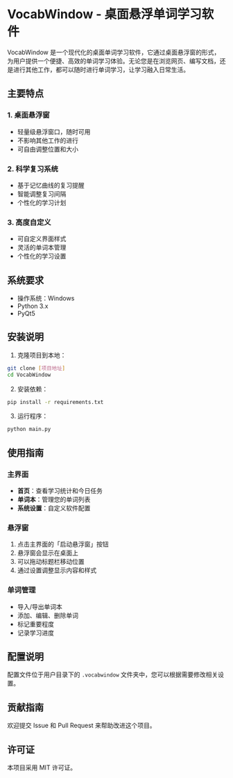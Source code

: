 # VocabWindow - 桌面悬浮单词学习软件

VocabWindow 是一个现代化的桌面单词学习软件，它通过桌面悬浮窗的形式，为用户提供一个便捷、高效的单词学习体验。无论您是在浏览网页、编写文档，还是进行其他工作，都可以随时进行单词学习，让学习融入日常生活。

## 主要特点

### 1. 桌面悬浮窗
- 轻量级悬浮窗口，随时可用
- 不影响其他工作的进行
- 可自由调整位置和大小

### 2. 科学复习系统
- 基于记忆曲线的复习提醒
- 智能调整复习间隔
- 个性化的学习计划

### 3. 高度自定义
- 可自定义界面样式
- 灵活的单词本管理
- 个性化的学习设置

## 系统要求
- 操作系统：Windows
- Python 3.x
- PyQt5

## 安装说明

1. 克隆项目到本地：
```bash
git clone [项目地址]
cd VocabWindow
```

2. 安装依赖：
```bash
pip install -r requirements.txt
```

3. 运行程序：
```bash
python main.py
```

## 使用指南

### 主界面
- **首页**：查看学习统计和今日任务
- **单词本**：管理您的单词列表
- **系统设置**：自定义软件配置

### 悬浮窗
1. 点击主界面的「启动悬浮窗」按钮
2. 悬浮窗会显示在桌面上
3. 可以拖动标题栏移动位置
4. 通过设置调整显示内容和样式

### 单词管理
- 导入/导出单词本
- 添加、编辑、删除单词
- 标记重要程度
- 记录学习进度

## 配置说明

配置文件位于用户目录下的 `.vocabwindow` 文件夹中，您可以根据需要修改相关设置。

## 贡献指南

欢迎提交 Issue 和 Pull Request 来帮助改进这个项目。

## 许可证

本项目采用 MIT 许可证。